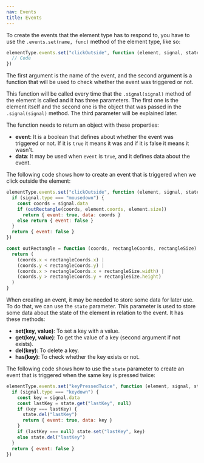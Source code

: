 ```yaml
---
nav: Events
title: Events
---
```


To create the events that the element type has to respond to, you have to use the `.events.set(name, func)` method of the element type, like so:

```javascript
elementType.events.set("clickOutside", function (element, signal, state) {
  // Code
})
```

The first argument is the name of the event, and the second argument is a function that will be used to check whether the event was triggered or not.

This function will be called every time that the `.signal(signal)` method of the element is called and it has three parameters. The first one is the element itself and the second one is the object that was passed in the `.signal(signal)` method. The third parameter will be explained later.

The function needs to return an object with these properties:

- **event**: It is a boolean that defines about whether the event was triggered or not. If it is `true` it means it was and if it is false it means it wasn't.
- **data**: It may be used when `event` is `true`, and it defines data about the event.

The following code shows how to create an event that is triggered when we click outside the element:

```javascript
elementType.events.set("clickOutside", function (element, signal, state) {
  if (signal.type === "mousedown") {
    const coords = signal.data
    if (outRectangle(coords, element.coords, element.size))
      return { event: true, data: coords }
    else return { event: false }
  }
  return { event: false }
})

const outRectangle = function (coords, rectangleCoords, rectangleSize) {
  return (
    (coords.x < rectangleCoords.x) |
    (coords.y < rectangleCoords.y) |
    (coords.x > rectangleCoords.x + rectangleSize.width) |
    (coords.y > rectangleCoords.y + rectangleSize.height)
  )
}
```

When creating an event, it may be needed to store some data for later use. To do that, we can use the `state` parameter. This parameter is used to store some data about the state of the element in relation to the event. It has these methods:

- **set(key, value)**: To set a key with a value.
- **get(key, value)**: To get the value of a key (second argument if not exists).
- **del(key)**: To delete a key.
- **has(key)**: To check whether the key exists or not.

The following code shows how to use the `state` parameter to create an event that is triggered when the same key is pressed twice:

```javascript
elementType.events.set("keyPressedTwice", function (element, signal, state) {
  if (signal.type === "keydown") {
    const key = signal.data
    const lastKey = state.get("lastKey", null)
    if (key === lastKey) {
      state.del("lastKey")
      return { event: true, data: key }
    }
    if (lastKey === null) state.set("lastKey", key)
    else state.del("lastKey")
  }
  return { event: false }
})
```
